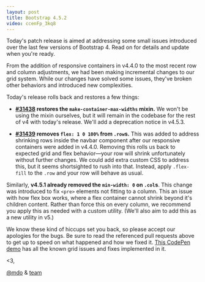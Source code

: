 ```yaml
---
layout: post
title: Bootstrap 4.5.2
video: ccenFp_3kq8
---
```


Today's patch release is aimed at addressing some small issues introduced over the last few versions of Bootstrap 4. Read on for details and update when you're ready.

From the addition of responsive containers in v4.4.0 to the most recent row and column adjustments, we had been making incremental changes to our grid system. While our changes have solved some issues, they've broken other behaviors and introduced new complexities.

Today's release rolls back and restores a few things:

- **[#31438](https://github.com/twbs/bootstrap/pull/31438) restores the `make-container-max-widths` mixin.** We won't be using the mixin ourselves, but it will remain in the codebase for the rest of v4 with today's release. We'll add a deprecation notice in v4.5.3.

- **[#31439](https://github.com/twbs/bootstrap/pull/31439) removes `flex: 1 0 100%` from `.row`s.** This was added to address shrinking rows inside the navbar component after our responsive containers were added in v4.4.0. Removing this rolls us back to expected grid and flex behavior—your row will shrink unfortunately without further changes. We could add extra custom CSS to address this, but it seems shortsighted to rush into that. Instead, apply `.flex-fill` to the `.row` and your row will behave as usual.

Similarly, **v4.5.1 already removed the `min-width: 0` on `.col`s**. This change was introduced to fix `<pre>` elements not fitting to a column. This an issue with how flex box works, where a flex container cannot shrink beyond it's children content. Rather than force this on every column, we recommend you apply this as needed with a custom utility. (We'll also aim to add this as a new utility in v5.)

We know these kind of hiccups set you back, so please accept our apologies for the bugs. Be sure to read the referenced pull requests above to get up to speed on what happened and how we fixed it. [This CodePen demo](https://codepen.io/emdeoh/pen/LYNYmPR?editors=1100) has all the known grid issues and fixes implemented in it.

<3,<br>

[@mdo](https://github.com/mdo) & [team](https://github.com/twbs)
